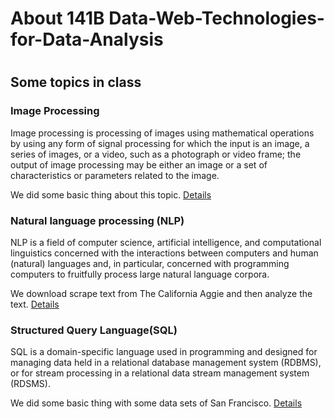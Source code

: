 # About 141B Data-Web-Technologies-for-Data-Analysis
# 

## Some topics in class

### Image Processing

Image processing is processing of images using mathematical operations by using any form of signal processing for which the input is an image, a series of images, or a video, such as a photograph or video frame; the output of image processing may be either an image or a set of characteristics or parameters related to the image.

We did some basic thing about this topic. [Details](https://github.com/wzxiong/Data-Web-Technologies-for-Data-Analysis/blob/master/homework2-operate%20on%20image/assignment2.ipynb)

### Natural language processing (NLP)

NLP is a field of computer science, artificial intelligence, and computational linguistics concerned with the interactions between computers and human (natural) languages and, in particular, concerned with programming computers to fruitfully process large natural language corpora.

We download scrape text from The California Aggie and then analyze the text. [Details](https://github.com/wzxiong/Data-Web-Technologies-for-Data-Analysis/blob/master/homework5-web%20and%20text/assignment5.ipynb)

### Structured Query Language(SQL)

SQL is a domain-specific language used in programming and designed for managing data held in a relational database management system (RDBMS), or for stream processing in a relational data stream management system (RDSMS).

We did some basic thing with some data sets of San Francisco. [Details](https://github.com/mengyeliu/myliu.github.io/blob/master/assignment6.ipynb)
